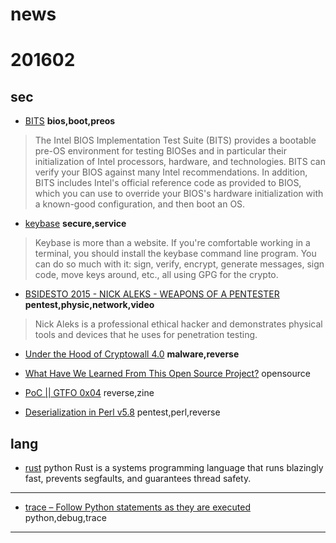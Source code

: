 # news

# 201602

## sec

+ [BITS](http://biosbits.org/)
  __bios,boot,preos__
>The Intel BIOS Implementation Test Suite (BITS) provides a bootable pre-OS environment for testing BIOSes and in particular their initialization of Intel processors, hardware, and technologies. BITS can verify your BIOS against many Intel recommendations. In addition, BITS includes Intel's official reference code as provided to BIOS, which you can use to override your BIOS's hardware initialization with a known-good configuration, and then boot an OS.

+ [keybase](https://keybase.io/)
  __secure,service__
>Keybase is more than a website. If you're comfortable working in a terminal, you should install the keybase command line program. You can do so much with it: sign, verify, encrypt, generate messages, sign code, move keys around, etc., all using GPG for the crypto.

+ [BSIDESTO 2015 - NICK ALEKS - WEAPONS OF A PENTESTER](https://www.youtube.com/watch?v=lDvf4ScWbcQ)
  __pentest,physic,network,video__
>Nick Aleks is a professional ethical hacker and demonstrates physical tools and devices that he uses for penetration testing.

+ [Under the Hood of Cryptowall 4.0](http://www.tripwire.com/state-of-security/security-awareness/under-the-hood-of-cryptowall-4-0/)
  __malware,reverse__

+ [What Have We Learned From This Open Source Project?](http://taskwarrior.org/docs/advice.html) 
  opensource

+ [PoC || GTFO 0x04](https://archive.org/stream/pocorgtfo04/pocorgtfo04_djvu.txt)
  reverse,zine

+ [Deserialization in Perl v5.8](http://www.agarri.fr/kom/archives/2016/02/06/deserialization_in_perl_v5_8/index.html)      pentest,perl,reverse

## lang

+ [rust](https://www.rust-lang.org)
  python
  Rust is a systems programming language that runs blazingly fast, prevents segfaults, and guarantees thread safety. 
---

+ [trace – Follow Python statements as they are executed](https://pymotw.com/2/trace/)
  python,debug,trace
---
